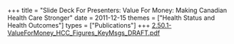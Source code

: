 +++
title = "Slide Deck For Presenters: Value For Money: Making Canadian Health Care Stronger"
date = 2011-12-15
themes = ["Health Status and Health Outcomes"]
types = ["Publications"]
+++
[2.50.1-ValueForMoney_HCC_Figures_KeyMsgs_DRAFT.pdf](/files/2.50.1-ValueForMoney_HCC_Figures_KeyMsgs_DRAFT.pdf)
